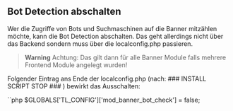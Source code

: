## Bot Detection abschalten

Wer die Zugriffe von Bots und Suchmaschinen auf die Banner mitzählen möchte,
kann die Bot Detection abschalten. Das geht allerdings nicht über das Backend
sondern muss über die localconfig.php passieren.

> **Warning** Achtung: Das gilt dann für alle Banner Module falls mehrere Frontend Module angelegt wurden!

Folgender Eintrag ans Ende der localconfig.php (nach: ### INSTALL SCRIPT STOP ### )
bewirkt das Ausschalten:

``php
$GLOBALS['TL_CONFIG']['mod_banner_bot_check'] = false;
```
